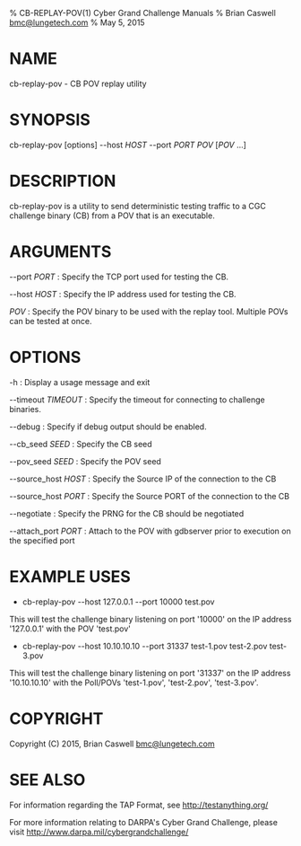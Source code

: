 % CB-REPLAY-POV(1) Cyber Grand Challenge Manuals
% Brian Caswell <bmc@lungetech.com>
% May 5, 2015

# NAME

cb-replay-pov - CB POV replay utility

# SYNOPSIS

cb-replay-pov [options] --host *HOST* --port *PORT* *POV* [*POV* ...]

# DESCRIPTION

cb-replay-pov is a utility to send deterministic testing traffic to a CGC challenge binary (CB) from a POV that is an executable.

# ARGUMENTS
\-\-port *PORT*
:   Specify the TCP port used for testing the CB.

\-\-host *HOST*
:   Specify the IP address used for testing the CB.

*POV*
:   Specify the POV binary to be used with the replay tool.  Multiple POVs can be tested at once.

# OPTIONS
\-h
:   Display a usage message and exit

\-\-timeout *TIMEOUT*
:   Specify the timeout for connecting to challenge binaries.

\-\-debug
:   Specify if debug output should be enabled.

\-\-cb_seed *SEED*
:   Specify the CB seed

\-\-pov_seed *SEED*
:   Specify the POV seed

\-\-source_host *HOST*
:   Specify the Source IP of the connection to the CB

\-\-source_host *PORT*
:   Specify the Source PORT of the connection to the CB

\-\-negotiate
:   Specify the PRNG for the CB should be negotiated

\-\-attach_port *PORT*
:   Attach to the POV with gdbserver prior to execution on the specified port

# EXAMPLE USES

* cb-replay-pov --host 127.0.0.1 --port 10000 test.pov

This will test the challenge binary listening on port '10000' on the IP address '127.0.0.1' with the POV 'test.pov'

* cb-replay-pov --host 10.10.10.10 --port 31337 test-1.pov test-2.pov test-3.pov

This will test the challenge binary listening on port '31337' on the IP address '10.10.10.10' with the Poll/POVs 'test-1.pov', 'test-2.pov', 'test-3.pov'.

# COPYRIGHT

Copyright (C) 2015, Brian Caswell <bmc@lungetech.com>

# SEE ALSO
For information regarding the TAP Format, see <http://testanything.org/>

For more information relating to DARPA's Cyber Grand Challenge, please visit <http://www.darpa.mil/cybergrandchallenge/>
